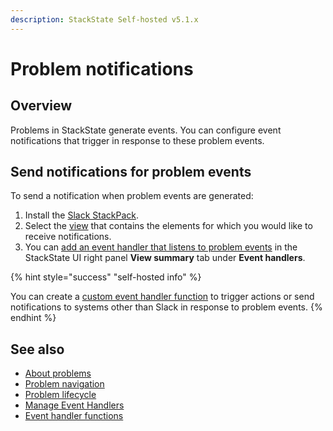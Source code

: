 ```yaml
---
description: StackState Self-hosted v5.1.x 
---
```


# Problem notifications

## Overview

Problems in StackState generate events. You can configure event notifications that trigger in response to these problem events.

## Send notifications for problem events

To send a notification when problem events are generated:

1. Install the [Slack StackPack](/stackpacks/integrations/slack.md).
2. Select the [view](/use/stackstate-ui/views/about_views.md) that contains the elements for which you would like to receive notifications.
3. You can [add an event handler that listens to problem events](/use/events/manage-event-handlers.md) in the StackState UI right panel **View summary** tab under **Event handlers**.

{% hint style="success" "self-hosted info" %}

You can create a [custom event handler function](../../develop/developer-guides/custom-functions/event-handler-functions.md) to trigger actions or send notifications to systems other than Slack in response to problem events.
{% endhint %}

## See also

* [About problems](about-problems.md)
* [Problem navigation](problem_investigation.md)
* [Problem lifecycle](problem-lifecycle.md)
* [Manage Event Handlers](/use/events/manage-event-handlers.md)
* [Event handler functions](../../develop/developer-guides/custom-functions/event-handler-functions.md "StackState Self-Hosted only")
